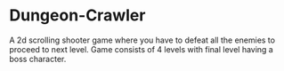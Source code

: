 # Dungeon-Crawler
A 2d scrolling shooter game where you have to defeat all the enemies to proceed to next level. Game consists of 4 levels with final level having a boss character.
